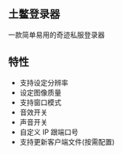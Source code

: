 ## 土鳖登录器

一款简单易用的奇迹私服登录器

## 特性

- 支持设定分辨率
- 设定图像质量
- 支持窗口模式
- 音效开关
- 声音开关
- 自定义 IP 跟端口号
- 支持更新客户端文件(按需配置)
